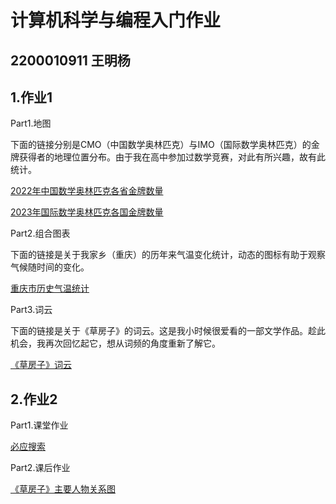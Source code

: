 # 计算机科学与编程入门作业
## 2200010911 王明杨
## 1.作业1

Part1.地图

下面的链接分别是CMO（中国数学奥林匹克）与IMO（国际数学奥林匹克）的金牌获得者的地理位置分布。由于我在高中参加过数学竞赛，对此有所兴趣，故有此统计。

[2022年中国数学奥林匹克各省金牌数量](https://wow12139.github.io/2022%E5%B9%B4%E4%B8%AD%E5%9B%BD%E6%95%B0%E5%AD%A6%E5%A5%A5%E6%9E%97%E5%8C%B9%E5%85%8B%E5%90%84%E7%9C%81%E9%87%91%E7%89%8C%E6%95%B0%E9%87%8F.html)

[2023年国际数学奥林匹克各国金牌数量](https://wow12139.github.io/2023%E5%B9%B4%E5%9B%BD%E9%99%85%E6%95%B0%E5%AD%A6%E5%A5%A5%E6%9E%97%E5%8C%B9%E5%85%8B%E5%90%84%E5%9B%BD%E9%87%91%E7%89%8C%E6%95%B0%E9%87%8F.html)



Part2.组合图表

下面的链接是关于我家乡（重庆）的历年来气温变化统计，动态的图标有助于观察气候随时间的变化。

[重庆市历史气温统计](https://wow12139.github.io/%E9%87%8D%E5%BA%86%E5%B8%82%E5%8E%86%E5%8F%B2%E6%B0%94%E6%B8%A9%E7%BB%9F%E8%AE%A1.html)



Part3.词云

下面的链接是关于《草房子》的词云。这是我小时候很爱看的一部文学作品。趁此机会，我再次回忆起它，想从词频的角度重新了解它。

[《草房子》词云](https://wow12139.github.io/%E3%80%8A%E8%8D%89%E6%88%BF%E5%AD%90%E3%80%8B%E8%AF%8D%E4%BA%91.html)


## 2.作业2

Part1.课堂作业

[必应搜索](https://wow12139.github.io/%E5%BF%85%E5%BA%94%E6%90%9C%E7%B4%A2.html)



Part2.课后作业

[《草房子》主要人物关系图](https://wow12139.github.io/%E5%85%B3%E7%B3%BB%E5%9B%BE-%E8%8D%89%E6%88%BF%E5%AD%90.html)
